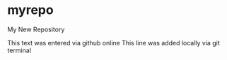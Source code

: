 # myrepo
My New Repository

This text was entered via github online
This line was added locally via git terminal
